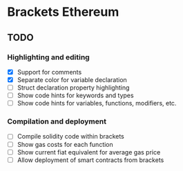 # Brackets Ethereum

## TODO

### Highlighting and editing
- [x] Support for comments
- [x] Separate color for variable declaration
- [ ] Struct declaration property highlighting
- [ ] Show code hints for keywords and types
- [ ] Show code hints for variables, functions, modifiers, etc.

### Compilation and deployment
- [ ] Compile solidity code within brackets
- [ ] Show gas costs for each function
- [ ] Show current fiat equivalent for average gas price
- [ ] Allow deployment of smart contracts from brackets